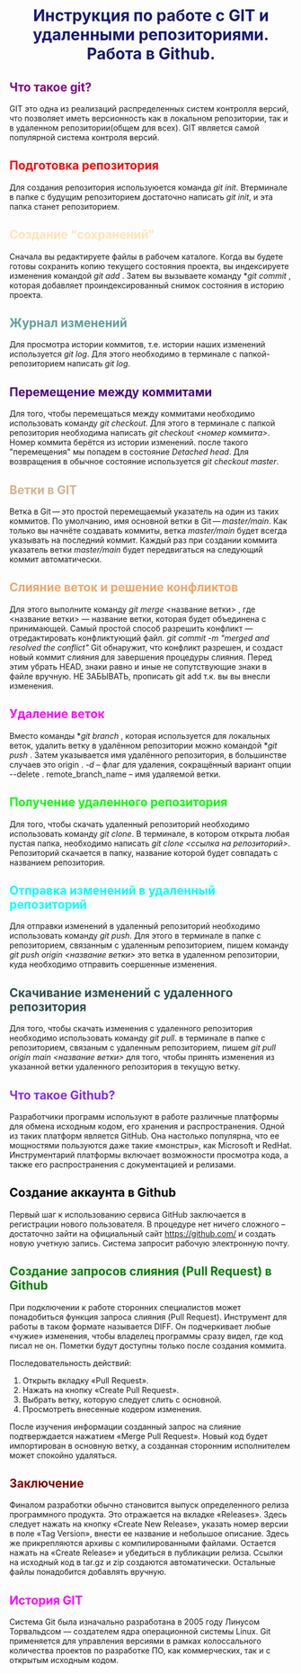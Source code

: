 # <p style="text-align: center;"> <span style="color:MidnightBlue"> Инструкция по работе с GIT и удаленными репозиториями. Работа в Github.

## <span style="color:Purple"> Что такое git?
GIT это одна из реализаций распределенных систем контролля версий, что позволяет иметь версионность как в локальном репозитории, так и в удаленном репозитории(общем для всех). GIT является самой популярной система контроля версий.

## <span style="color:Red"> Подготовка репозитория
Для создания репозитория используюется команда *git init*. Втерминале в папке с будущим репозиторием достаточно написать *git init*, и эта папка станет репозиторием.

## <span style="color:Moccasin"> Создание "сохранений"
Сначала вы редактируете файлы в рабочем каталоге. Когда вы будете готовы сохранить копию текущего состояния проекта, вы индексируете изменения командой *git add* . Затем вы вызываете команду **git commit* , которая добавляет проиндексированный снимок состояния в историю проекта.

## <span style="color:CadetBlue"> Журнал изменений
Для просмотра истории коммитов, т.е. истории наших изменений используется *git log*. Для этого необходимо в терминале с папкой-репозиторием написать *git log*.

## <span style="color:Indigo"> Перемещение между коммитами
Для того, чтобы перемещаться между коммитами необходимо использовать команду *git checkout*. Для этого в терминале с папкой репозитория необходима написать *git checkout <номер коммита>*. Номер коммита берётся из истории изменений. после такого "перемещения" мы попадем в состояние *Detached head*. Для возвращения в обычное состояние используется *git checkout master*.

## <span style="color:Tan"> Ветки в GIT
Ветка в Git — это простой перемещаемый указатель на один из таких коммитов. По умолчанию, имя основной ветки в Git — *master/main*. Как только вы начнёте создавать коммиты, ветка *master/main* будет всегда указывать на последний коммит. Каждый раз при создании коммита указатель ветки *master/main* будет передвигаться на следующий коммит автоматически.

## <span style="color:SandyBrown"> Слияние веток и решение конфликтов
Для этого выполните команду *git merge* <название ветки> , где <название ветки> — название ветки, которая будет объединена с принимающей.
Самый простой способ разрешить конфликт — отредактировать конфликтующий файл.  *git commit -m "merged and resolved the conflict"* Git обнаружит, что конфликт разрешен, и создаст новый коммит слияния для завершения процедуры слияния. Перед этим убрать HEAD, знаки равно и иные не сопутствующие знаки в файле вручную. НЕ ЗАБЫВАТЬ, прописать git add <File> т.к. вы вы внесли изменения.

## <span style="color:Fuchsia"> Удаление веток
Вместо команды **git branch* , которая используется для локальных веток, удалить ветку в удалённом репозитории можно командой **git push* . Затем указывается имя удалённого репозитория, в большинстве случаев это origin . *-d* – флаг для удаления, сокращённый вариант опции --delete . remote_branch_name – имя удаляемой ветки.
  
## <span style="color:Lime"> Получение удаленного репозитория
Для того, чтобы скачать удаленный репозиторий необходимо использовать команду *git clone*. В терминале, в котором открыта любая пустая папка, необходимо написать *git clone <ссылка на репозиторий>*. Репозиторий скачается в папку, название которой будет совпадать с названием репозитория.

## <span style="color:Aqua"> Отправка изменений в удаленный репозиторий
Для отправки изменений в удаленный репозиторий необходимо использовать команду *git push*. Для этого в терминале в папке с репозиторием, связанным с удаленным репозиторием, пишем команду *git push origin <название ветки>* это ветка в удаленном репозитории, куда необходимо отправить соершенные изменения.

## <span style="color:DarkSlateGrey"> Скачивание изменений с удаленного репозитория
Для того, чтобы скачать изменения с удаленного репозитория необходимо использовать команду *git pull*. в терминале в папке с репозиторием, связаным с удаленным репозиторием, пишем *git pull origin main <название ветки>* для того, чтобы принять изменения из указанной ветки удаленного репозитория в текущую ветку.

## <span style="color:BlueViolet"> Что такое Github?
Разработчики программ используют в работе различные платформы для обмена исходным кодом, его хранения и распространения. Одной из таких платформ является GitHub. Она настолько популярна, что ее мощностями пользуются даже такие «монстры», как Microsoft и RedHat. Инструментарий платформы включает возможности просмотра кода, а также его распространения с документацией и релизами.

## <span style="color:Black"> Создание аккаунта в Github
Первый шаг к использованию сервиса GitHub заключается в регистрации нового пользователя. В процедуре нет ничего сложного – достаточно зайти на официальный сайт https://github.com/ и создать новую учетную запись. Система запросит рабочую электронную почту.

## <span style="color:Green"> Создание запросов слияния (Pull Request) в Github
При подключении к работе сторонних специалистов может понадобиться функция запроса слияния (Pull Request). Инструмент для работы в таком формате называется DIFF. Он подчеркивает любые «чужие» изменения, чтобы владелец программы сразу видел, где код писал не он. Пометки будут доступны только после создания коммита.

Последовательность действий:
1. Открыть вкладку «Pull Request».
2. Нажать на кнопку «Create Pull Request».
3. Выбрать ветку, которую следует слить с основной.
4. Просмотреть внесенные кодером изменения.

После изучения информации созданный запрос на слияние подтверждается нажатием «Merge Pull Request». Новый код будет импортирован в основную ветку, а созданная сторонним исполнителем может спокойно удаляться.

## <span style="color:Maroon"> Заключение
Финалом разработки обычно становится выпуск определенного релиза программного продукта. Это отражается на вкладке «Releases». Здесь следует нажать на кнопку «Create New Release», указать номер версии в поле «Tag Version», внести ее название и небольшое описание. Здесь же прикрепляются архивы с компилированными файлами.
Остается нажать на «Create Release» и убедиться в публикации релиза. Ссылки на исходный код в tar.gz и zip создаются автоматически. Остальные файлы понадобится добавлять вручную.

## <span style="color:Magenta"> История GIT
Система Git была изначально разработана в 2005 году Линусом Торвальдсом — создателем ядра операционной системы Linux. Git применяется для управления версиями в рамках колоссального количества проектов по разработке ПО, как коммерческих, так и с открытым исходным кодом.